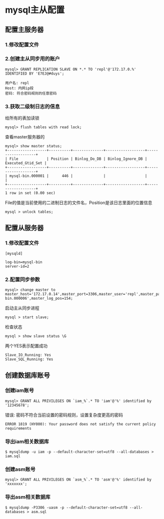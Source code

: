 # mysql主从配置

## 配置主服务器
### 1.修改配置文件

### 2.创建主从同步用的账户

```
mysql> GRANT REPLICATION SLAVE ON *.* TO 'repl'@'172.17.0.%' IDENTIFIED BY 'E7EJ@#duys';

用户名: repl
Host: 内网ip段
密码: 符合密码规则的任意密码
```

### 3.获取二级制日志的信息

给所有的表加读锁
```
mysql> flush tables with read lock;
```

查看master服务器的
```
mysql> show master status;
+------------------+----------+--------------+------------------+-------------------+
| File             | Position | Binlog_Do_DB | Binlog_Ignore_DB | Executed_Gtid_Set |
+------------------+----------+--------------+------------------+-------------------+
| mysql-bin.000001 |      446 |              |                  |                   |
+------------------+----------+--------------+------------------+-------------------+
1 row in set (0.00 sec)
```

File的值是当前使用的二进制日志的文件名，Position是该日志里面的位置信息

```
mysql > unlock tables;
```

## 配置从服务器
### 1.修改配置文件

```
[mysqld]

log-bin=mysql-bin
server-id=2
```

### 2.配置同步参数

```
mysql> change master to master_host='172.17.0.14',master_port=3306,master_user='repl',master_password='E7EJ@#duys',master_log_file='mysql-bin.000006',master_log_pos=154;
```

启动主从同步进程

```
mysql > start slave;
```

检查状态

```
mysql > show slave status \G
```

两个YES表示配置成功
```
Slave_IO_Running: Yes
Slave_SQL_Running: Yes
```

## 创建数据库账号

### 创建iam账号

```
mysql> GRANT ALL PRIVILEGES ON `iam_%`.* TO 'iam'@'%' identified by '12345678';
```

错误: 密码不符合当前设置的密码规则，设置复杂度更高的密码
```
ERROR 1819 (HY000): Your password does not satisfy the current policy requirements
```

### 导出iam相关数据库

```
$ mysqldump -u iam -p --default-character-set=utf8 --all-databases > iam.sql
```

### 创建asm账号

```
mysql> GRANT ALL PRIVILEGES ON `asm_%`.* TO 'asm'@'%' identified by 'xxxxxxx';
```

### 导出asm相关数据库

```
$ mysqldump -P3306 -uasm -p --default-character-set=utf8 --all-databases > asm.sql
```